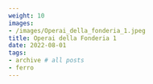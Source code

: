```yaml
---
weight: 10
images:
- /images/Operai_della_fonderia_1.jpeg
title: Operai della Fonderia 1
date: 2022-08-01
tags:
- archive # all posts
- ferro
---
```

